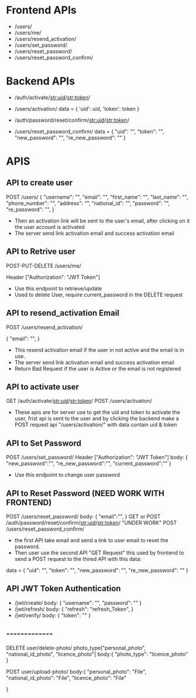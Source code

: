 # Frontend APIs

- /users/
- /users/me/
- /users/resend_activation/
- /users/set_password/
- /users/reset_password/
- /users/reset_password_confirm/

# Backend APIs

- /auth/activate/<str:uid>/<str:token>/

- /users/activation/
data = {
    'uid': uid,
    'token': token
        }

- /auth/password/reset/confirm/<str:uid>/<str:token>/

- /users/reset_password_confirm/
data = {
    "uid": "",
    "token": "",
    "new_password": "",
    "re_new_password": ""
}

# APIS

## API to create user 
POST /users/
{
    "username": "",
    "email": "",
    "first_name": "",
    "last_name": "",
    "phone_number": "",
    "address": "",
    "national_id": "",
    "password": "",
    "re_password": "",
}

- Then an activation link will be sent to the user's email, after clicking on it the user account is activated
- The server send link activation email and success activation email

## API to Retrive user 
POST-PUT-DELETE /users/me/

Header ["Authorization": "JWT Token"]
- Use this endpoint to retrieve/update
- Used to delete User, require current_password in the DELETE request

## API to resend_activation Email
POST /users/resend_activation/

{
    "email": "",
}

- This resend activation email if the user in not active and the email is in use.
- The server send link activation email and success activation email
- Return Bad Request if the user is Active or the email is not registered

## API to activate user 
GET /auth/activate/<str:uid>/<str:token>/
POST /users/activation/

- These apis are for server use to get the uid and token to activate the user, frist api is sent to the user and by clicking the backend make a POST request api "/users/activation/" with data contain uid & token

## API to Set Password
POST /users/set_password/
Header ["Authorization": "JWT Token"]
body:
{
    "new_password":"",
    "re_new_password":"",
    "current_password":""
}
- Use this endpoint to change user password

## API to Reset Password (NEED WORK WITH FRONTEND)
POST /users/reset_password/
body:
{
    "email":"",
}
GET or POST /auth/password/reset/confirm/<str:uid>/<str:token>/ "UNDER WORK"
POST /users/reset_password_confirm/

- the first API take email and send a link to user email to reset the password.
- Then user use the second API "GET Request" this used by frontend to send a POST request to the thired API with this data:

data = {
    "uid": "",
    "token": "",
    "new_password": "",
    "re_new_password": ""
}


## API JWT Token Authentication
- /jwt/create/
body:
{
    "username": "",
    "password": ""
}
- /jwt/refresh/
body:
{
    "refresh": "refresh_Token",
}
- /jwt/verify/
body:
{
	"token": ""
}



## -------------
DELETE user/delete-photo/
photo_type["personal_photo", "national_id_photo", "licence_photo"]
body:{
    "photo_type": "licence_photo"
}

POST user/upload-photo/
body:{
    "personal_photo": "File",
    "national_id_photo": "File",
    "licence_photo": "File"

}